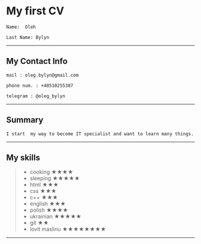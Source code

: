 # My first CV

```
Name:  Oleh

Last Name: Bylyn
```

---

## My Contact Info

```
mail : oleg.bylyn@gmail.com

phone num. : +48510255387

telegram : @oleg_bylyn

```

---

## Summary

```
I start  my way to become IT specialist and want to learn many things.
```

---

## My skills

> - cooking ★★★★
> - sleeping ★★★★★
> - html ★★★
> - css ★★★
> - c++ ★★★
> - english ★★★
> - polish ★★★★
> - ukrainian ★★★★★
> - git ★★
> - lovit maslinu ★★★★★★★★

---
